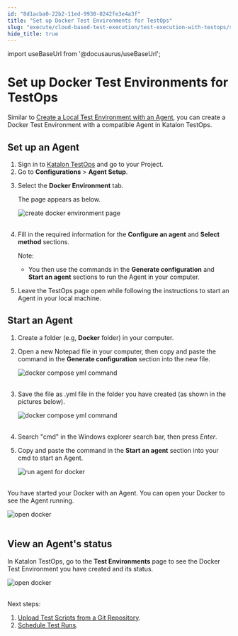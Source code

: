 ```yaml
---
id: "8d1acba0-22b2-11ed-9930-0242fe3e4a3f"
title: "Set up Docker Test Environments for TestOps"
slug: "execute/cloud-based-test-execution/test-execution-with-testops/set-up-docker-test-environments-for-testops"
hide_title: true
---
```

import useBaseUrl from '@docusaurus/useBaseUrl';


# <a id="id" class="anchor_top_offset"/><a id="ariaid-title1" class="anchor_top_offset"/>Set up Docker Test Environments for TestOps

<p xmlns="http://www.w3.org/1999/xhtml" className="p">Similar to <a className="xref" href="/execute/cloud-based-test-execution/test-execution-with-testops/local-test-environments/create-a-local-test-environment-with-an-agent">Create     a Local Test Environment with an Agent</a>, you can create a Docker   Test Environment with a compatible Agent in Katalon TestOps.</p> 

## <a id="id_1" class="anchor_top_offset"/>Set up an Agent

<ol xmlns="http://www.w3.org/1999/xhtml" className="ol"><li className="li">Sign in to <a className="xref j-external-link" href="https://testops.katalon.io/login" target="_blank">Katalon       TestOps</a> and go to your Project.</li><li className="li">Go to <strong className="ph b">Configurations</strong> &gt; <strong className="ph b">Agent       Setup</strong>.</li><li className="li">     <p className="p">Select the <strong className="ph b">Docker Environment</strong> tab.</p>     <p className="p">The page appears as below.</p>     <p className="p">       <img className="image" src={useBaseUrl("https://github.com/katalon-studio/docs-images/raw/master/katalon-analytics/docs/testops-revamp-aug-docker/create-agent-for-docker-environment-page-2.png")} alt="create docker environment page" /><br /><br />     </p>   </li><li className="li">     <p className="p">Fill in the required information for the <strong className="ph b">Configure an         agent</strong> and <strong className="ph b">Select method</strong> sections.</p>     <div className="note note note_note"><span className="note__title">Note:</span>        <p className="p" /><div className="p"><ul className="ul"><li className="li"><p className="p">You then use the commands in the <strong className="ph b">Generate                 configuration</strong> and <strong className="ph b">Start an agent</strong> sections               to run the Agent in your computer.</p></li></ul></div>     </div>   </li><li className="li">     <p className="p">Leave the TestOps page open while following the instructions to       start an Agent in your local machine.</p>   </li></ol> 
    

## <a id="id_2" class="anchor_top_offset"/>Start an Agent

    
      
<ol xmlns="http://www.w3.org/1999/xhtml" className="ol">   <li className="li">     <p className="p">Create a folder (e.g, <strong className="ph b">Docker</strong> folder) in your       computer.</p>   </li>   <li className="li">     <p className="p">Open a new Notepad file in your computer, then copy and paste       the command in the <strong className="ph b">Generate configuration</strong> section       into the new file.</p>     <p className="p">       <img className="image" src={useBaseUrl("https://github.com/katalon-studio/docs-images/raw/master/katalon-analytics/docs/testops-revamp-aug-docker/copy-paste-notepad-docker-compose-yml-file.png")} alt="docker compose yml command" /><br /><br />     </p>   </li>   <li className="li">     <p className="p">Save the file as .yml file in the folder you have created (as       shown in the pictures below).</p>     <p className="p">       <img className="image" src={useBaseUrl("https://github.com/katalon-studio/docs-images/raw/master/katalon-analytics/docs/testops-revamp-aug-docker/save-notepad-file-in-docker-folder.png")} alt="docker compose yml command" /><br /><br />     </p>   </li>   <li className="li">     <p className="p">Search "cmd" in the Windows explorer search bar, then press       <em className="ph i">Enter</em>.</p>   </li>   <li className="li">     <p className="p">Copy and paste the command in the <strong className="ph b">Start an         agent</strong> section into your cmd to start an Agent.</p>     <p className="p">       <img className="image" src={useBaseUrl("https://github.com/katalon-studio/docs-images/raw/master/katalon-analytics/docs/testops-revamp-aug-docker/run-docker-compose-in-cmd.png")} alt="run agent for docker" /><br /><br />     </p>   </li> </ol> 
      
<p xmlns="http://www.w3.org/1999/xhtml" className="p">You have started your Docker with an Agent. You can open your   Docker to see the Agent running.</p> 
      
<p xmlns="http://www.w3.org/1999/xhtml" className="p">   <img className="image" src={useBaseUrl("https://github.com/katalon-studio/docs-images/raw/master/katalon-analytics/docs/testops-revamp-aug-docker/agent-running-in-docker.png")} alt="open docker" /><br /><br /> </p> 
    
  
    

## <a id="id_3" class="anchor_top_offset"/>View an Agent's status

    
      
<p xmlns="http://www.w3.org/1999/xhtml" className="p">In Katalon TestOps, go to the <strong className="ph b">Test Environments</strong>   page to see the Docker Test Environment you have created and its   status.</p> 
      
<p xmlns="http://www.w3.org/1999/xhtml" className="p">   <img className="image" src={useBaseUrl("https://github.com/katalon-studio/docs-images/raw/master/katalon-analytics/docs/testops-revamp-aug-docker/docker-appears-in-test-environment-page-2.png")} alt="open docker" /><br /><br /> </p> 
      
<p xmlns="http://www.w3.org/1999/xhtml" className="p">Next steps:</p> 
      
<ol xmlns="http://www.w3.org/1999/xhtml" className="ol">   <li className="li">     <a className="xref" href="/organize/upload-test-scripts-from-the-git-repository-to-katalon-testops">Upload       Test Scripts from a Git Repository</a>.</li>   <li className="li">     <a className="xref" href="/execute/schedule-test-execution/schedule-test-runs-in-testops">Schedule       Test Runs</a>.</li> </ol> 
    
  
